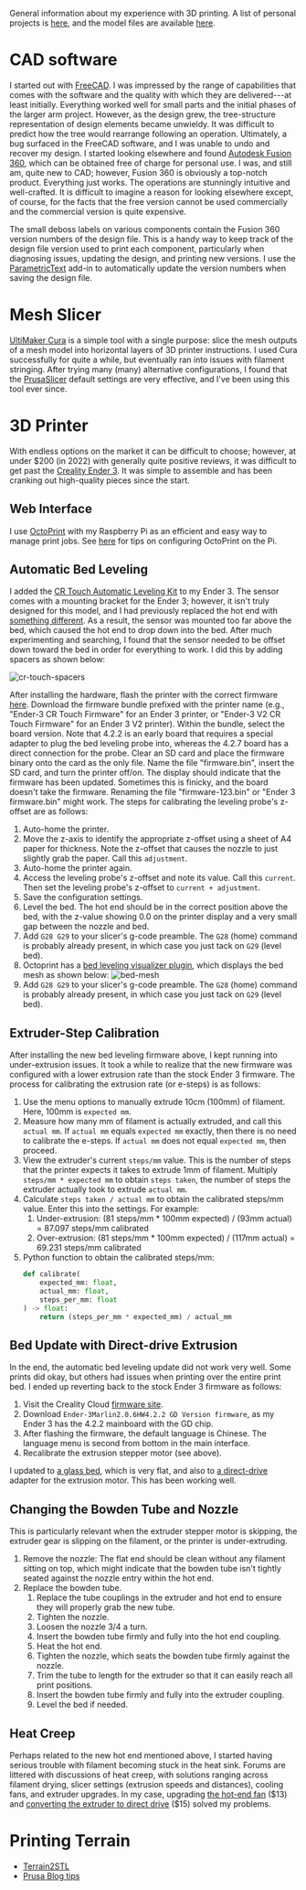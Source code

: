 General information about my experience with 3D printing. A list of personal projects is 
[here](https://matthewgerber.github.io/raspberry-py/cad-parts.html), and the model files are available 
[here](https://www.printables.com/@MatthewGerbe_3143168/models).

# CAD software

I started out with [FreeCAD](https://www.freecadweb.org/). I was impressed by the range of capabilities 
that comes with the software and the quality with which they are delivered---at least initially. Everything worked well 
for small parts and the initial phases of the larger arm project. However, as the design grew, the tree-structure 
representation of design elements became unwieldy. It was difficult to predict how the tree would rearrange following
an operation. Ultimately, a bug surfaced in the FreeCAD software, and I was unable to undo and recover my design. I 
started looking elsewhere and found [Autodesk Fusion 360](https://www.autodesk.com/products/fusion-360/personal), which 
can be obtained free of charge for personal use. I was, and still am, quite new to CAD; however, Fusion 360 is obviously 
a top-notch product. Everything just works. The operations are stunningly intuitive and well-crafted. It is difficult to 
imagine a reason for looking elsewhere except, of course, for the facts that the free version cannot be used 
commercially and the commercial version is quite expensive.

The small deboss labels on various components contain the Fusion 360 version numbers of the design file. This is a 
handy way to keep track of the design file version used to print each component, particularly when diagnosing issues, 
updating the design, and printing new versions. I use the 
[ParametricText](https://parametrictext.readthedocs.io/en/stable/) add-in to automatically update the version numbers 
when saving the design file.

# Mesh Slicer

[UltiMaker Cura](https://ultimaker.com/software/ultimaker-cura) is a simple tool with a single purpose:
slice the mesh outputs of a mesh model into horizontal layers of 3D printer instructions. I used Cura successfully for 
quite a while, but eventually ran into issues with filament stringing. After trying many (many) alternative 
configurations, I found that the [PrusaSlicer](https://www.prusa3d.com/) default settings are very effective, and I've
been using this tool ever since.

# 3D Printer

With endless options on the market it can be difficult to choose; however, at under $200 (in 2022) with generally 
quite positive reviews, it was difficult to get past the [Creality Ender 3](https://www.creality.com/products/ender-3-3d-printer). It was simple to assemble and has been 
cranking out high-quality pieces since the start.

## Web Interface

I use [OctoPrint](https://octoprint.org) with my Raspberry Pi as an efficient and easy way to manage print jobs. 
See [here](https://matthewgerber.github.io/raspberry-py/octoprint.html) for tips on configuring OctoPrint on the Pi.

## Automatic Bed Leveling

I added the [CR Touch Automatic Leveling Kit](https://www.amazon.com/Creality-Leveling-Compatible-Mainboard-Printer/dp/B098LQ9WPX/ref=sr_1_3?th=1) 
to my Ender 3. The sensor comes with a mounting bracket for the Ender 3; however, it isn't truly designed for this 
model, and I had previously replaced the hot end with [something different](https://www.amazon.com/Authentic-Creality-Assembled-Aluminum-Hotend/dp/B082XXRT78/ref=sr_1_2_sspa).
As a result, the sensor was mounted too far above the bed, which caused the hot end to drop down into the bed. After 
much experimenting and searching, I found that the sensor needed to be offset down toward the bed in order for 
everything to work. I did this by adding spacers as shown below:

![cr-touch-spacers](cr-touch-spacers.png)

After installing the hardware, flash the printer with the correct firmware [here](https://www.creality.com/products/cr-touch-auto-leveling-kit).
Download the firmware bundle prefixed with the printer name (e.g., "Ender-3 CR Touch Firmware" for an Ender 3 printer, or 
"Ender-3 V2 CR Touch Firmware" for an Ender 3 V2 printer). Within the bundle, select the board version. Note that 4.2.2 is 
an early board that requires a special adapter to plug the bed leveling probe into, whereas the 4.2.7 board has a direct 
connection for the probe. Clear an SD card and place the firmware binary onto the card as the only file. Name the file 
"firmware.bin", insert the SD card, and turn the printer off/on. The display should indicate that the firmware has been 
updated. Sometimes this is finicky, and the board doesn't take the firmware. Renaming the file "firmware-123.bin" or 
"Ender 3 firmware.bin" might work. The steps for calibrating the leveling probe's z-offset are as follows:

1. Auto-home the printer.
2. Move the z-axis to identify the appropriate z-offset using a sheet of A4 paper for thickness. Note the z-offset 
   that causes the nozzle to just slightly grab the paper. Call this `adjustment`.
3. Auto-home the printer again.
4. Access the leveling probe's z-offset and note its value. Call this `current`. Then set the leveling probe's 
   z-offset to `current + adjustment`.
5. Save the configuration settings.
6. Level the bed. The hot end should be in the correct position above the bed, with the z-value showing 0.0 on the 
   printer display and a very small gap between the nozzle and bed.
7. Add `G28 G29` to your slicer's g-code preamble. The `G28` (home) command is probably already present, in which case
   you just tack on `G29` (level bed).
8. Octoprint has a [bed leveling visualizer plugin](https://plugins.octoprint.org/plugins/bedlevelvisualizer), which displays the bed mesh as shown below:
  ![bed-mesh](bed-mesh.png)
9. Add `G28 G29` to your slicer's g-code preamble. The `G28` (home) command is probably already present, in which case
  you just tack on `G29` (level bed).

## Extruder-Step Calibration

After installing the new bed leveling firmware above, I kept running into under-extrusion issues. It took a while to 
realize that the new firmware was configured with a lower extrusion rate than the stock Ender 3 firmware. The process 
for calibrating the extrusion rate (or e-steps) is as follows:

1. Use the menu options to manually extrude 10cm (100mm) of filament. Here, 100mm is `expected mm`.
2. Measure how many mm of filament is actually extruded, and call this `actual mm`. If `actual mm` equals 
   `expected mm` exactly, then there is no need to calibrate the e-steps. If `actual mm` does not equal `expected mm`, 
   then proceed.
3. View the extruder's current `steps/mm` value. This is the number of steps that the printer expects it takes to 
   extrude 1mm of filament. Multiply `steps/mm * expected mm` to obtain `steps taken`, the number of steps the 
   extruder actually took to extrude `actual mm`. 
4. Calculate `steps taken / actual mm` to obtain the calibrated steps/mm value. Enter this into the settings. For
   example:
     1. Under-extrusion:  (81 steps/mm * 100mm expected) / (93mm actual) = 87.097 steps/mm calibrated
     2. Over-extrusion:  (81 steps/mm * 100mm expected) / (117mm actual) = 69.231 steps/mm calibrated
5. Python function to obtain the calibrated steps/mm:
   ```python
   def calibrate(
       expected_mm: float, 
       actual_mm: float, 
       steps_per_mm: float
   ) -> float: 
       return (steps_per_mm * expected_mm) / actual_mm
   ```
   
## Bed Update with Direct-drive Extrusion 
In the end, the automatic bed leveling update did not work very well. Some prints did okay, but others had issues when 
printing over the entire print bed. I ended up reverting back to the stock Ender 3 firmware as follows:

1. Visit the Creality Cloud [firmware site](https://www.crealitycloud.com/downloads/firmware/ender-series/ender-3).
2. Download `Ender-3Marlin2.0.6HW4.2.2 GD Version firmware`, as my Ender 3 has the 4.2.2 mainboard with the GD chip.
3. After flashing the firmware, the default language is Chinese. The language menu is second from bottom in the main
   interface.
4. Recalibrate the extrusion stepper motor (see above).

I updated to [a glass bed](https://www.amazon.com/Creality-Ender-Glass-Upgraded-235x235x4mm/dp/B07RD6D2ZQ/), which is
very flat, and also to [a direct-drive](https://www.amazon.com/dp/B09KG8MMQ2) adapter for the extrusion motor. This
has been working well.

## Changing the Bowden Tube and Nozzle

This is particularly relevant when the extruder stepper motor is skipping, the extruder gear is slipping on the 
filament, or the printer is under-extruding.
1. Remove the nozzle:  The flat end should be clean without any filament sitting on top, which might indicate that the 
   bowden tube isn't tightly seated against the nozzle entry within the hot end.
2. Replace the bowden tube.
   1. Replace the tube couplings in the extruder and hot end to ensure they will properly grab the new tube. 
   2. Tighten the nozzle.
   3. Loosen the nozzle 3/4 a turn.
   4. Insert the bowden tube firmly and fully into the hot end coupling.
   5. Heat the hot end.
   6. Tighten the nozzle, which seats the bowden tube firmly against the nozzle.
   7. Trim the tube to length for the extruder so that it can easily reach all print positions.
   8. Insert the bowden tube firmly and fully into the extruder coupling.
   9. Level the bed if needed.

## Heat Creep

Perhaps related to the new hot end mentioned above, I started having serious trouble with filament becoming stuck in 
the heat sink. Forums are littered with discussions of heat creep, with solutions ranging across filament drying, slicer 
settings (extrusion speeds and distances), cooling fans, and extruder upgrades. In my case, upgrading [the hot-end fan](https://www.amazon.com/dp/B0B1V52WGP?ref=ppx_yo2ov_dt_b_fed_asin_title&th=1) (\$13)
and [converting the extruder to direct drive](https://www.amazon.com/UniTak3D-Upgrade-Conversion-Compatible-Extruder/dp/B09KG8MMQ2/ref=sr_1_1_sspa) (\$15)
solved my problems.

# Printing Terrain

* [Terrain2STL](https://jthatch.com/Terrain2STL/)
* [Prusa Blog tips](https://blog.prusa3d.com/how-to-print-maps-terrains-and-landscapes-on-a-3d-printer_29117/?utm_source=Prusa3D.com&utm_campaign=6367678606-AUTOMATION_Welcome_NEW_ENG_4&utm_medium=email&utm_term=0_4199f6d18b-6367678606-612972196) 